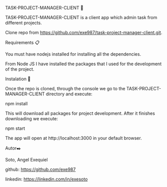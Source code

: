 TASK-PROJECT-MANAGER-CLIENT 🚀

TASK-PROJECT-MANAGER-CLIENT is a client app which admin task from different projects.

Clone repo from https://github.com/exe987/task-project-manager-client.git.

Requirements 📋

You must have nodejs installed for installing all the dependencies.

From Node JS I have installed the packages that I used for the development of the project.

Instalation 🔧

Once the repo is cloned, through the console we go to the TASK-PROJECT-MANAGER-CLIENT directory and execute:

npm install

This will download all packages for project development. After it finishes downloading we execute:

npm start

The app will open at http://localhost:3000 in your default browser.

Autor✒️

Soto, Angel Exequiel

github: https://github.com/exe987

linkedin: https://linkedin.com/in/exesoto

